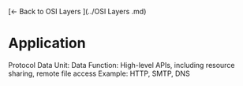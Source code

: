 [← Back to OSI Layers ](../OSI Layers .md)

# Application

Protocol Data Unit: Data
Function: High-level APIs, including resource sharing, remote file access
Example: HTTP, SMTP, DNS